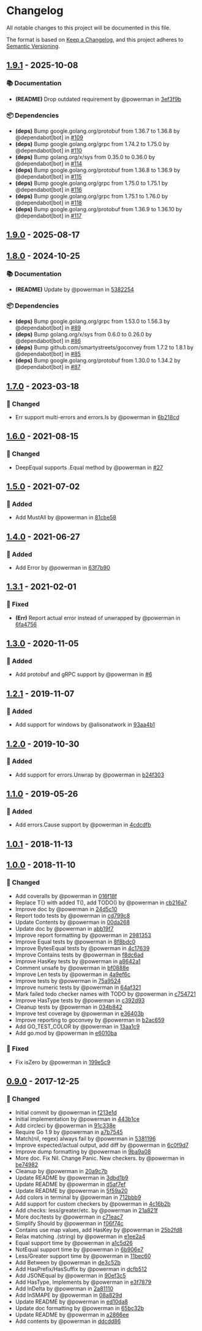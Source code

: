 # Changelog

All notable changes to this project will be documented in this file.

The format is based on [Keep a Changelog](https://keepachangelog.com/en/1.1.0/),
and this project adheres to [Semantic Versioning](https://semver.org/spec/v2.0.0.html).

## [1.9.1] - 2025-10-08

### 📚 Documentation

- **(README)** Drop outdated requirement by @powerman in [3ef3f9b]

### 📦️ Dependencies

- **(deps)** Bump google.golang.org/protobuf from 1.36.7 to 1.36.8 by @dependabot[bot] in [#109]
- **(deps)** Bump google.golang.org/grpc from 1.74.2 to 1.75.0 by @dependabot[bot] in [#110]
- **(deps)** Bump golang.org/x/sys from 0.35.0 to 0.36.0 by @dependabot[bot] in [#114]
- **(deps)** Bump google.golang.org/protobuf from 1.36.8 to 1.36.9 by @dependabot[bot] in [#115]
- **(deps)** Bump google.golang.org/grpc from 1.75.0 to 1.75.1 by @dependabot[bot] in [#116]
- **(deps)** Bump google.golang.org/grpc from 1.75.1 to 1.76.0 by @dependabot[bot] in [#118]
- **(deps)** Bump google.golang.org/protobuf from 1.36.9 to 1.36.10 by @dependabot[bot] in [#117]

[1.9.1]: https://github.com/powerman/check/compare/v1.9.0..v1.9.1
[3ef3f9b]: https://github.com/powerman/check/commit/3ef3f9b8faad4c2e6f739e3ae43a5107435fdd04
[#109]: https://github.com/powerman/check/pull/109
[#110]: https://github.com/powerman/check/pull/110
[#114]: https://github.com/powerman/check/pull/114
[#115]: https://github.com/powerman/check/pull/115
[#116]: https://github.com/powerman/check/pull/116
[#118]: https://github.com/powerman/check/pull/118
[#117]: https://github.com/powerman/check/pull/117

## [1.9.0] - 2025-08-17

[1.9.0]: https://github.com/powerman/check/compare/v1.8.0..v1.9.0

## [1.8.0] - 2024-10-25

### 📚 Documentation

- **(README)** Update by @powerman in [5382254]

### 📦️ Dependencies

- **(deps)** Bump google.golang.org/grpc from 1.53.0 to 1.56.3 by @dependabot[bot] in [#89]
- **(deps)** Bump golang.org/x/sys from 0.6.0 to 0.26.0 by @dependabot[bot] in [#86]
- **(deps)** Bump github.com/smartystreets/goconvey from 1.7.2 to 1.8.1 by @dependabot[bot] in [#85]
- **(deps)** Bump google.golang.org/protobuf from 1.30.0 to 1.34.2 by @dependabot[bot] in [#87]

[1.8.0]: https://github.com/powerman/check/compare/v1.7.0..v1.8.0
[#89]: https://github.com/powerman/check/pull/89
[#86]: https://github.com/powerman/check/pull/86
[#85]: https://github.com/powerman/check/pull/85
[#87]: https://github.com/powerman/check/pull/87
[5382254]: https://github.com/powerman/check/commit/538225430af4489a383c36a15c23e6ef4dc86ca0

## [1.7.0] - 2023-03-18

### 🔔 Changed

- Err support multi-errors and errors.Is by @powerman in [6b218cd]

[1.7.0]: https://github.com/powerman/check/compare/v1.6.0..v1.7.0
[6b218cd]: https://github.com/powerman/check/commit/6b218cd72255955ba0504260a4f1159145534f19

## [1.6.0] - 2021-08-15

### 🔔 Changed

- DeepEqual supports .Equal method by @powerman in [#27]

[1.6.0]: https://github.com/powerman/check/compare/v1.5.0..v1.6.0
[#27]: https://github.com/powerman/check/pull/27

## [1.5.0] - 2021-07-02

### 🚀 Added

- Add MustAll by @powerman in [81cbe58]

[1.5.0]: https://github.com/powerman/check/compare/v1.4.0..v1.5.0
[81cbe58]: https://github.com/powerman/check/commit/81cbe586fde79267a5fe0dd3111f93cb83589c8d

## [1.4.0] - 2021-06-27

### 🚀 Added

- Add Error by @powerman in [63f7b90]

[1.4.0]: https://github.com/powerman/check/compare/v1.3.1..v1.4.0
[63f7b90]: https://github.com/powerman/check/commit/63f7b9084df9d1ea7a5d0aa7705b9f21e9ad6719

## [1.3.1] - 2021-02-01

### 🐛 Fixed

- **(Err)** Report actual error instead of unwrapped by @powerman in [6fa4756]

[1.3.1]: https://github.com/powerman/check/compare/v1.3.0..v1.3.1
[6fa4756]: https://github.com/powerman/check/commit/6fa475608450c67fba35c3377f84db58ac6f7a5e

## [1.3.0] - 2020-11-05

### 🚀 Added

- Add protobuf and gRPC support by @powerman in [#6]

[1.3.0]: https://github.com/powerman/check/compare/v1.2.1..v1.3.0
[#6]: https://github.com/powerman/check/pull/6

## [1.2.1] - 2019-11-07

### 🚀 Added

- Add support for windows by @alisonatwork in [93aa4b1]

[1.2.1]: https://github.com/powerman/check/compare/v1.2.0..v1.2.1
[93aa4b1]: https://github.com/powerman/check/commit/93aa4b156beb819afc8868dd547c52bf9ce65a38

## [1.2.0] - 2019-10-30

### 🚀 Added

- Add support for errors.Unwrap by @powerman in [b24f303]

[1.2.0]: https://github.com/powerman/check/compare/v1.1.0..v1.2.0
[b24f303]: https://github.com/powerman/check/commit/b24f303f46c22a6f30a99e37e1ecfb4bad78f48c

## [1.1.0] - 2019-05-26

### 🚀 Added

- Add errors.Cause support by @powerman in [4cdcdfb]

[1.1.0]: https://github.com/powerman/check/compare/v1.0.1..v1.1.0
[4cdcdfb]: https://github.com/powerman/check/commit/4cdcdfb6ede67672b4dc8283df66078b36eb0a85

## [1.0.1] - 2018-11-13

[1.0.1]: https://github.com/powerman/check/compare/v1.0.0..v1.0.1

## [1.0.0] - 2018-11-10

### 🔔 Changed

- Add coveralls by @powerman in [016f18f]
- Replace T{} with added T(), add TODO() by @powerman in [cb216a7]
- Improve doc by @powerman in [24d5c10]
- Report todo tests by @powerman in [cd799c8]
- Update Contents by @powerman in [00da268]
- Update doc by @powerman in [abb19f7]
- Improve report formatting by @powerman in [2981353]
- Improve Equal tests by @powerman in [8f8bdc0]
- Improve BytesEqual tests by @powerman in [4c17639]
- Improve Contains tests by @powerman in [f8dc6ad]
- Improve HasKey tests by @powerman in [a8642a1]
- Comment unsafe by @powerman in [bf0888e]
- Improve Len tests by @powerman in [4a9ef6c]
- Improve tests by @powerman in [75a9524]
- Improve numeric tests by @powerman in [64af321]
- Mark failed todo checker names with TODO by @powerman in [c754721]
- Improve HasType tests by @powerman in [c392d93]
- Cleanup tests by @powerman in [034b842]
- Improve test coverage by @powerman in [e36403b]
- Improve reporting to goconvey by @powerman in [b2ac659]
- Add GO_TEST_COLOR by @powerman in [13aa1c9]
- Add go.mod by @powerman in [e6010ba]

### 🐛 Fixed

- Fix isZero by @powerman in [199e5c9]

[1.0.0]: https://github.com/powerman/check/compare/v0.9.0..v1.0.0
[016f18f]: https://github.com/powerman/check/commit/016f18fc814098da2756aada4b6a9522a3b4e96d
[cb216a7]: https://github.com/powerman/check/commit/cb216a75e3f2347eec4a14ff01e5bf5fd1f94a99
[24d5c10]: https://github.com/powerman/check/commit/24d5c10044bbebb4b75e3920af404313712704e8
[cd799c8]: https://github.com/powerman/check/commit/cd799c8b7f8da7927d7337a88010554c758910c0
[00da268]: https://github.com/powerman/check/commit/00da26874f019617f0a41ac1c582cb9c433a1bd1
[abb19f7]: https://github.com/powerman/check/commit/abb19f7653dc87a5c7de041f707635d4bb8e863f
[2981353]: https://github.com/powerman/check/commit/29813538efb3d015db9b41ec1839b9f69790412d
[8f8bdc0]: https://github.com/powerman/check/commit/8f8bdc0a029ce0fd04f3e7ce8f741b63d36a4bba
[4c17639]: https://github.com/powerman/check/commit/4c17639100b5d836956b76c2729863f3452272b6
[f8dc6ad]: https://github.com/powerman/check/commit/f8dc6adc4949c732e73940792056c4e1c6218c9f
[a8642a1]: https://github.com/powerman/check/commit/a8642a196813c7966df46da39d0f0acf793b1803
[bf0888e]: https://github.com/powerman/check/commit/bf0888e342b03df85485057473edcc2a9e866f17
[199e5c9]: https://github.com/powerman/check/commit/199e5c94e048db83ddc3af4810a5e2c57de9c9dc
[4a9ef6c]: https://github.com/powerman/check/commit/4a9ef6c07b9cd3cdd9aec428927969701d685a42
[75a9524]: https://github.com/powerman/check/commit/75a952452d58defc33e3b1259d02a13d888af2e7
[64af321]: https://github.com/powerman/check/commit/64af321e259b79113aad6726363e68bf0aee43f6
[c754721]: https://github.com/powerman/check/commit/c754721f7011e998b745bdac46e85b2798b38f0f
[c392d93]: https://github.com/powerman/check/commit/c392d93333291f11934d8bf7f8b5aea5caa5454e
[034b842]: https://github.com/powerman/check/commit/034b842a504a77b0f346d7dc0236b554bfd62cba
[e36403b]: https://github.com/powerman/check/commit/e36403b215233f8c2936fab4ac1170e197e7f84a
[b2ac659]: https://github.com/powerman/check/commit/b2ac65961bc056b651fbd0b679fdd70ac1644b1b
[13aa1c9]: https://github.com/powerman/check/commit/13aa1c931498ded72df7cfff481a867aa5ee04d4
[e6010ba]: https://github.com/powerman/check/commit/e6010baaadc2fdbc65753f30c703234a0747d33f

## [0.9.0] - 2017-12-25

### 🔔 Changed

- Initial commit by @powerman in [f213e1d]
- Initial implementation by @powerman in [443b1ce]
- Add circleci by @powerman in [91c338e]
- Require Go 1.9 by @powerman in [a7b7545]
- Match(nil, regex) always fail by @powerman in [5381196]
- Improve expected/actual output, add diff by @powerman in [6c0f9d7]
- Improve dump formatting by @powerman in [9ba9a08]
- More doc. Fix Nil. Change Panic. New checkers. by @powerman in [be74982]
- Cleanup by @powerman in [20a9c7b]
- Update README by @powerman in [3dbd1b9]
- Update README by @powerman in [d5af7ef]
- Update README by @powerman in [5f59a20]
- Add colors in terminal by @powerman in [712bbb9]
- Add support for custom checkers by @powerman in [4c16b2b]
- Add checks: less/greater/etc. by @powerman in [21a821f]
- More doc/tests by @powerman in [c71eac7]
- Simplify Should by @powerman in [f06f74c]
- Contains use map values, add HasKey by @powerman in [25b2fd8]
- Relax matching .(string) by @powerman in [e1ee2a4]
- Equal support time by @powerman in [a1c5d26]
- NotEqual support time by @powerman in [6b906e7]
- Less/Greater support time by @powerman in [11bec60]
- Add Between by @powerman in [de3c52b]
- Add HasPrefix/HasSuffix by @powerman in [dcfb512]
- Add JSONEqual by @powerman in [90ef3c5]
- Add HasType, Implements by @powerman in [e3f7879]
- Add InDelta by @powerman in [2a81110]
- Add InSMAPE by @powerman in [08a829d]
- Update README by @powerman in [ed10da8]
- Update doc formatting by @powerman in [65bc32b]
- Update README by @powerman in [a2866ee]
- Add contents by @powerman in [ddcdd86]

[0.9.0]: https://github.com/powerman/check/compare/%40%7B10year%7D..v0.9.0
[f213e1d]: https://github.com/powerman/check/commit/f213e1d4629aa64b98cd73fb019308e48e11aaf1
[443b1ce]: https://github.com/powerman/check/commit/443b1ce9f3037526fe7fbc3eac91b87fe82a032c
[91c338e]: https://github.com/powerman/check/commit/91c338eaedd4ead4503881818182efe316b2700f
[a7b7545]: https://github.com/powerman/check/commit/a7b7545d622cf15d1fdb79710f9c5fa18faa85f5
[5381196]: https://github.com/powerman/check/commit/53811967f8ce1c77d0cfcbb877153e430ad61636
[6c0f9d7]: https://github.com/powerman/check/commit/6c0f9d7635984e409a45db8a24bccceead4050ac
[9ba9a08]: https://github.com/powerman/check/commit/9ba9a08c77daf96af405f46627ada24c94b6b4b3
[be74982]: https://github.com/powerman/check/commit/be7498261cb64ce24a6201a1ba7f49804e8b0e79
[20a9c7b]: https://github.com/powerman/check/commit/20a9c7b7b34612b07cbca7e9e727f0797eff3c78
[3dbd1b9]: https://github.com/powerman/check/commit/3dbd1b9d43df77bae925f19a332dcf5c91bf3fb3
[d5af7ef]: https://github.com/powerman/check/commit/d5af7ef4a3923abbf385869bf464a91c3188bd4a
[5f59a20]: https://github.com/powerman/check/commit/5f59a20447218bf5661d3be595192e6dcbff3e04
[712bbb9]: https://github.com/powerman/check/commit/712bbb9db5cdc781620982198c9bcafff40b3163
[4c16b2b]: https://github.com/powerman/check/commit/4c16b2bb7c992a308132c409be79f3d42f8c1473
[21a821f]: https://github.com/powerman/check/commit/21a821f9da895018beceb7e904456f9e7c207c0d
[c71eac7]: https://github.com/powerman/check/commit/c71eac7a87b4eab46a4571bc58f89bd9b32de965
[f06f74c]: https://github.com/powerman/check/commit/f06f74c8b812172a0e7c8c5a14f7fbfe9f38839e
[25b2fd8]: https://github.com/powerman/check/commit/25b2fd8b4f4ad38dd93968ff0e81836ee3b2c635
[e1ee2a4]: https://github.com/powerman/check/commit/e1ee2a48bee4d6063ea3792d64bb8f214b0f99aa
[a1c5d26]: https://github.com/powerman/check/commit/a1c5d26178621039643c1f3e3798d2da3c37cad1
[6b906e7]: https://github.com/powerman/check/commit/6b906e7eddee4d774177466166f6dcbea326e663
[11bec60]: https://github.com/powerman/check/commit/11bec60bb5cd00534dbbef375aafbf9c1a4518bb
[de3c52b]: https://github.com/powerman/check/commit/de3c52b30825e249a60be4e71b7fe59e0f56b0bc
[dcfb512]: https://github.com/powerman/check/commit/dcfb5120aac9f3ba08e4c4af65c75a2353b5b440
[90ef3c5]: https://github.com/powerman/check/commit/90ef3c5fa7c88c5638a39a951faceab833398e99
[e3f7879]: https://github.com/powerman/check/commit/e3f787991d2a75e36e0fa001e9c2412d47b17444
[2a81110]: https://github.com/powerman/check/commit/2a81110aaab1b0eb4d76f19b411f888a46aebdd4
[08a829d]: https://github.com/powerman/check/commit/08a829d719bc226044e45c9402435687beea9abe
[ed10da8]: https://github.com/powerman/check/commit/ed10da898ed1ad8f6361435dd38de7c9953e5e4f
[65bc32b]: https://github.com/powerman/check/commit/65bc32b096959cf93322c7f2a30c31dffe2ceeca
[a2866ee]: https://github.com/powerman/check/commit/a2866eecb8fc7119954e82a2a3f3bb2fc6520cde
[ddcdd86]: https://github.com/powerman/check/commit/ddcdd86d5f849a577909e69194088f93c5ca4d51

<!-- generated by git-cliff -->
